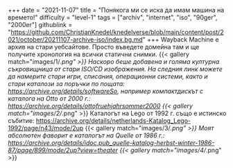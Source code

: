 +++
date = "2021-11-07"
title = "Понякога ми се иска да имам машина на времето!"
difficulty = "level-1"
tags = ["archiv", "internet", "iso", "90ger", "2000er"]
githublink = "https://github.com/ChristianKnedel/knedelverse/blob/main/content/post/2021/october/20211107-archive-iso/index.bg.md"
+++
Wayback Machine е архив на стари уебсайтове. Просто въведете домейна там и ще получите хронология на всички статични снимки.
{{< gallery match="images/1/*.png" >}}
Наскоро беше добавена и голяма културна съкровищница от стари ISO/CD изображения. На следния линк можете да намерите стари игри, списания, операционни системи, както и стари каталози за поръчки по пощата: https://archive.org/details/softwareSo, например компактдискът с каталога на Otto от 2000 г.: https://archive.org/details/ottofruehjahrsommer2000
{{< gallery match="images/2/*.png" >}}
Каталогът на Lego от 1992 г. също е истинско събитие: https://archive.org/details/netherlands-Katalog_Lego-1992/page/n43/mode/2up
{{< gallery match="images/3/*.png" >}}
Моят абсолютен фаворит е каталогът на Quelle от 1986 г.: https://archive.org/details/idoc.pub_quelle-katalog-herbst-winter-1986-87/page/899/mode/2up?view=theater
{{< gallery match="images/4/*.png" >}}